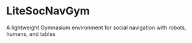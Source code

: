 # LiteSocNavGym
A lightweight Gymnasium environment for social navigation with robots, humans, and tables
